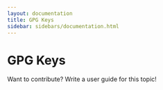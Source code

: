 ```yaml
---
layout: documentation
title: GPG Keys
sidebar: sidebars/documentation.html
---
```


# GPG Keys

Want to contribute? Write a user guide for this topic!
